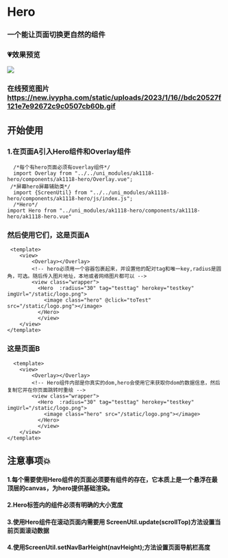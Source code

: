 # Hero
### 一个能让页面切换更自然的组件
### :heartpulse:效果预览

 <img src="https://new.ivypha.com/static/uploads/2023/1/16//bdc20527f121e7e92672c9c0507cb60b.gif"/>

### 在线预览图片 https://new.ivypha.com/static/uploads/2023/1/16//bdc20527f121e7e92672c9c0507cb60b.gif
## 开始使用
### 1.在页面A引入Hero组件和Overlay组件
      
      /*每个有hero页面必须有overlay组件*/
	  import Overlay from "../../uni_modules/ak1118-hero/components/ak1118-hero/Overlay.vue";
     /*屏幕hero屏幕辅助类*/
	  import {ScreenUtil} from "../../uni_modules/ak1118-hero/components/ak1118-hero/js/index.js";
      /*Hero*/
    import Hero from "../uni_modules/ak1118-hero/components/ak1118-hero/ak1118-hero.vue"
 
### 然后使用它们，这是页面A

     <template>
        <view>
            <Overlay></Overlay>
            <!-- hero必须用一个容器包裹起来，并设置他的配对tag和唯一key,radius是圆角，可选。随后传入图片地址，本地或者网络图片都可以 -->
            <view class="wrapper">
              <Hero  :radius="30" tag="testtag" herokey="testkey" imgUrl="/static/logo.png">
                <image class="hero" @click="toTest" src="/static/logo.png"></image>
              </Hero>
	          </view>
        </view>
    </template>
    
### 这是页面B

      <template>
        <view>
            <Overlay></Overlay>
            <!-- Hero组件内部是你真实的dom,hero会使用它来获取你dom的数据信息，然后复制它并在你页面跳转时重绘 -->
            <view class="wrapper">
              <Hero  :radius="30" tag="testtag" herokey="testkey" imgUrl="/static/logo.png">
                <image class="hero" src="/static/logo.png"></image>
              </Hero>
	          </view>
        </view>
    </template>
    
## 注意事项:boom:
#### 1.每个需要使用Hero组件的页面必须要有<Overlay>组件的存在，它本质上是一个悬浮在最顶层的canvas，为hero提供基础渲染。
#### 2.Hero标签内的组件必须有明确的大小宽度
#### 3.使用Hero组件在滚动页面内需要用 ScreenUtil.update(scrollTop)方法设置当前页面滚动数据
#### 4.使用ScreenUtil.setNavBarHeight(navHeight);方法设置页面导航栏高度


